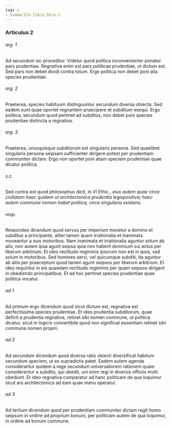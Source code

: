 ```yaml
---
tags : 
- Summa/IIa-IIæ/q.50/a.2
---
```


### Articulus 2

###### arg. 1
Ad secundum sic proceditur. Videtur quod politica inconvenienter ponatur pars prudentiae. Regnativa enim est pars politicae prudentiae, ut dictum est. Sed pars non debet dividi contra totum. Ergo politica non debet poni alia species prudentiae.

###### arg. 2
Praeterea, species habituum distinguuntur secundum diversa obiecta. Sed eadem sunt quae oportet regnantem praecipere et subditum exequi. Ergo politica, secundum quod pertinet ad subditos, non debet poni species prudentiae distincta a regnativa.

###### arg. 3
Praeterea, unusquisque subditorum est singularis persona. Sed quaelibet singularis persona seipsam sufficienter dirigere potest per prudentiam communiter dictam. Ergo non oportet poni aliam speciem prudentiae quae dicatur politica.

###### s.c.
Sed contra est quod philosophus dicit, in VI Ethic., *eius autem quae circa civitatem haec quidem ut architectonica prudentia legispositiva; haec autem commune nomen habet politica, circa singularia existens*.

###### resp.
Respondeo dicendum quod servus per imperium movetur a domino et subditus a principante, aliter tamen quam irrationalia et inanimata moveantur a suis motoribus. Nam inanimata et irrationalia aguntur solum ab alio, non autem ipsa agunt seipsa quia non habent dominium sui actus per liberum arbitrium. Et ideo rectitudo regiminis ipsorum non est in ipsis, sed solum in motoribus. Sed homines servi, vel quicumque subditi, ita aguntur ab aliis per praeceptum quod tamen agunt seipsos per liberum arbitrium. Et ideo requiritur in eis quaedam rectitudo regiminis per quam seipsos dirigant in obediendo principatibus. Et ad hoc pertinet species prudentiae quae politica vocatur.

###### ad 1
Ad primum ergo dicendum quod sicut dictum est, regnativa est perfectissima species prudentiae. Et ideo prudentia subditorum, quae deficit a prudentia regnativa, retinet sibi nomen commune, ut politica dicatur, sicut in logicis convertibile quod non significat essentiam retinet sibi commune nomen proprii.

###### ad 2
Ad secundum dicendum quod diversa ratio obiecti diversificat habitum secundum speciem, ut ex supradictis patet. Eadem autem agenda considerantur quidem a rege secundum universaliorem rationem quam considerentur a subdito, qui obedit, uni enim regi in diversis officiis multi obediunt. Et ideo regnativa comparatur ad hanc politicam de qua loquimur sicut ars architectonica ad eam quae manu operatur.

###### ad 3
Ad tertium dicendum quod per prudentiam communiter dictam regit homo seipsum in ordine ad proprium bonum, per politicam autem de qua loquimur, in ordine ad bonum commune.

